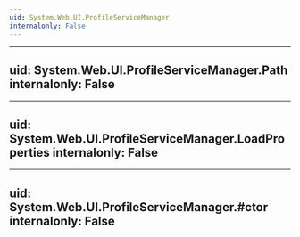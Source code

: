 ```yaml
---
uid: System.Web.UI.ProfileServiceManager
internalonly: False
---
```


---
uid: System.Web.UI.ProfileServiceManager.Path
internalonly: False
---

---
uid: System.Web.UI.ProfileServiceManager.LoadProperties
internalonly: False
---

---
uid: System.Web.UI.ProfileServiceManager.#ctor
internalonly: False
---
